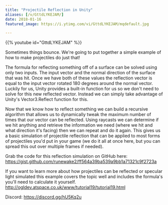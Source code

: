 ```yaml
---
title: "Projectile Reflection in Unity"
aliases: [/v/GttdLYKEJAM/]
date: 2018-01-16
featured_image: https://i.ytimg.com/vi/GttdLYKEJAM/mqdefault.jpg

---
```


{{% youtube id="GttdLYKEJAM" %}}

Sometimes things bounce. We're going to put together a simple example of how to make projectiles do just that!

The formula for reflecting something off of a surface can be solved using only two inputs. The input vector and the normal direction of the surface that was hit. Once we have both of these values the reflection vector is equal to the input vector rotated 180 degrees around the normal vector. Luckily for us, Unity provides a built-in function for us so we don't need to solve for this new reflected vector. Instead we can simply take advantage of Unity's Vector3.Reflect function for this.

Now that we know how to reflect something we can build a recursive algorithm that allows us to dynamically tweak the maximum number of times that our vector can be reflected. Using raycasts we can determine if we hit anything and retrieve the information we need (where we hit and what direction it's facing) then we can repeat and do it again. This gives us a basic simulation of projectile reflection that can be applied to most forms of projectiles you'd put in your game (we do it all at once here, but you can spread this out over multiple frames if needed).

Grab the code for this reflection simulation on GitHub here: https://gist.github.com/runewake2/ff564a39ba539a9bb1a71321c9f2723a

If you want to learn more about how projectiles can be reflected or specular light simulated this example covers the topic well and includes the formula's you'll need to calculate it yourself. http://ogldev.atspace.co.uk/www/tutorial19/tutorial19.html

Discord: https://discord.gg/hU5Kq2u